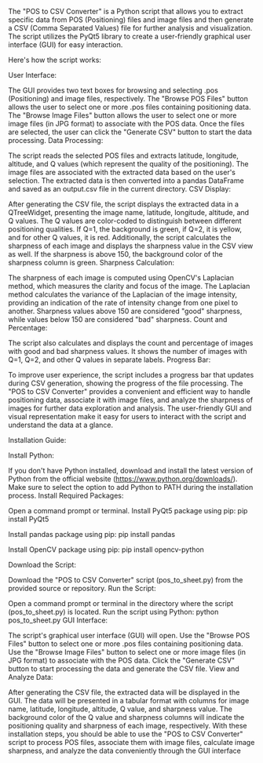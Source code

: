 The "POS to CSV Converter" is a Python script that allows you to extract specific data from POS (Positioning) files and image files and then generate a CSV (Comma Separated Values) file for further analysis and visualization. The script utilizes the PyQt5 library to create a user-friendly graphical user interface (GUI) for easy interaction.

Here's how the script works:

User Interface:

The GUI provides two text boxes for browsing and selecting .pos (Positioning) and image files, respectively.
The "Browse POS Files" button allows the user to select one or more .pos files containing positioning data.
The "Browse Image Files" button allows the user to select one or more image files (in JPG format) to associate with the POS data.
Once the files are selected, the user can click the "Generate CSV" button to start the data processing.
Data Processing:

The script reads the selected POS files and extracts latitude, longitude, altitude, and Q values (which represent the quality of the positioning).
The image files are associated with the extracted data based on the user's selection.
The extracted data is then converted into a pandas DataFrame and saved as an output.csv file in the current directory.
CSV Display:

After generating the CSV file, the script displays the extracted data in a QTreeWidget, presenting the image name, latitude, longitude, altitude, and Q values.
The Q values are color-coded to distinguish between different positioning qualities. If Q=1, the background is green, if Q=2, it is yellow, and for other Q values, it is red.
Additionally, the script calculates the sharpness of each image and displays the sharpness value in the CSV view as well. If the sharpness is above 150, the background color of the sharpness column is green.
Sharpness Calculation:

The sharpness of each image is computed using OpenCV's Laplacian method, which measures the clarity and focus of the image.
The Laplacian method calculates the variance of the Laplacian of the image intensity, providing an indication of the rate of intensity change from one pixel to another.
Sharpness values above 150 are considered "good" sharpness, while values below 150 are considered "bad" sharpness.
Count and Percentage:

The script also calculates and displays the count and percentage of images with good and bad sharpness values.
It shows the number of images with Q=1, Q=2, and other Q values in separate labels.
Progress Bar:

To improve user experience, the script includes a progress bar that updates during CSV generation, showing the progress of the file processing.
The "POS to CSV Converter" provides a convenient and efficient way to handle positioning data, associate it with image files, and analyze the sharpness of images for further data exploration and analysis. The user-friendly GUI and visual representation make it easy for users to interact with the script and understand the data at a glance.

Installation Guide:

Install Python:

If you don't have Python installed, download and install the latest version of Python from the official website (https://www.python.org/downloads/).
Make sure to select the option to add Python to PATH during the installation process.
Install Required Packages:

Open a command prompt or terminal.
Install PyQt5 package using pip:
pip install PyQt5

Install pandas package using pip:
pip install pandas

Install OpenCV package using pip:
pip install opencv-python

Download the Script:

Download the "POS to CSV Converter" script (pos_to_sheet.py) from the provided source or repository.
Run the Script:

Open a command prompt or terminal in the directory where the script (pos_to_sheet.py) is located.
Run the script using Python:
python pos_to_sheet.py
GUI Interface:

The script's graphical user interface (GUI) will open.
Use the "Browse POS Files" button to select one or more .pos files containing positioning data.
Use the "Browse Image Files" button to select one or more image files (in JPG format) to associate with the POS data.
Click the "Generate CSV" button to start processing the data and generate the CSV file.
View and Analyze Data:

After generating the CSV file, the extracted data will be displayed in the GUI.
The data will be presented in a tabular format with columns for image name, latitude, longitude, altitude, Q value, and sharpness value.
The background color of the Q value and sharpness columns will indicate the positioning quality and sharpness of each image, respectively.
With these installation steps, you should be able to use the "POS to CSV Converter" script to process POS files, associate them with image files, calculate image sharpness, and analyze the data conveniently through the GUI interface
